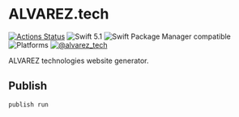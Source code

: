 # ALVAREZ.tech

[![Actions Status](https://github.com/alvareztech/alvareztech/workflows/Build%20project/badge.svg)](https://github.com/alvareztech/alvareztech/actions?query=workflow%3A%22Build+project%22)
![Swift 5.1](https://img.shields.io/badge/Swift-5.1-orange.svg)
![Swift Package Manager compatible](https://img.shields.io/badge/swiftpm-compatible-brightgreen.svg)
![Platforms](https://img.shields.io/badge/platforms-mac+linux-brightgreen.svg)
[![@alvarez_tech](https://img.shields.io/badge/twitter-@alvarez_tech-blue.svg)](https://twitter.com/alvarez_tech)

ALVAREZ technologies website generator.

## Publish

```
publish run
```
